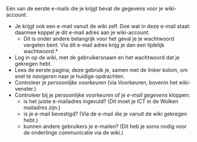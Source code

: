 Eén van de eerste e-mails die je krijgt bevat de gegevens voor je wiki-account.

* Je krijgt ook een e-mail vanuit de wiki zelf. Doe wat in deze e-mail staat: daarmee koppel je dit  e-mail adres aan je wiki-account.
     * Dit is onder andere belangrijk voor het geval je je wachtwoord vergeten bent. Via dit e-mail adres krijg je dan een tijdelijk wachtwoord.*
* Log in op de wiki, met de gebruikersnaam en het wachtwoord dat je gekregen hebt.
* Lees de eerste pagina; deze gebruik je, samen met de linker kolom, om snel te *navigeren* naar je huidige opdrachten.
* Controleer je *persoonlijke voorkeuren* (via Voorkeuren, bovenin het wiki-venster.)
* Controleer bij je persoonlijke voorkeuren of je *e-mail gegevens* kloppen:
     * is het juiste e-mailadres ingevuld? (Dit moet je ICT in de Wolken mailadres zijn.)
     * is je e-mail bevestigd? (Via de e-mail die je vanuit de wiki gekregen hebt.)
     * kunnen andere gebruikers je e-mailen? (Dit heb je soms nodig voor de onderlinge communicatie via de wiki.)


